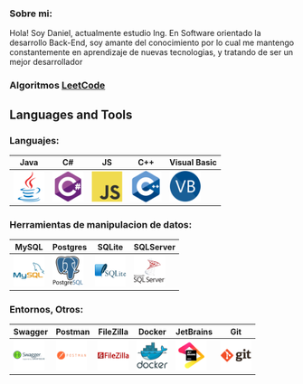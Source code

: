 ### Sobre mi:

Hola! Soy Daniel, actualmente estudio Ing. En Software orientado la desarrollo Back-End, soy amante del conocimiento por lo cual me mantengo constantemente en aprendizaje de nuevas tecnologias, y tratando de ser un mejor desarrollador

### Algoritmos [LeetCode](https://leetcode.com/u/DgerardoHC/)

## Languages and Tools 
<div>

### Languajes:
| Java | C# | JS | C++ | Visual Basic |
|----------|----------|----------|----------|---------|
|  <img src="https://github.com/devicons/devicon/blob/master/icons/java/java-original.svg" title="Java"  alt="Java" width="55" height="55"/> |  <img src="https://github.com/devicons/devicon/blob/master/icons/csharp/csharp-original.svg" title="C#"  alt="C#" width="55" height="55"/> |  <img src="https://github.com/devicons/devicon/blob/master/icons/javascript/javascript-original.svg" title="JavaScript" alt="JavaScript" width="55" height="55"/> |  <img src="https://github.com/devicons/devicon/blob/master/icons/cplusplus/cplusplus-original.svg" title="C++" alt="C++" width="55" height="55"/>|  <img src="https://github.com/devicons/devicon/blob/master/icons/visualbasic/visualbasic-original.svg" title="VisualBasic" alt="VisualBasic" width="55" height="55"/>| 

### Herramientas de manipulacion de datos:

| MySQL | Postgres | SQLite | SQLServer | 
|----------|----------|----------|----------|
|<img src="https://github.com/devicons/devicon/blob/master/icons/mysql/mysql-original-wordmark.svg" title="mysql" alt="mysql" width="55" height="55"/>|<img src="https://github.com/devicons/devicon/blob/master/icons/postgresql/postgresql-original-wordmark.svg" title="postgresql" alt="postgresql" width="55" height="55"/>|<img src="https://github.com/devicons/devicon/blob/master/icons/sqlite/sqlite-original-wordmark.svg" title="sqlite" alt="sqlite" width="55" height="55"/>|<img src="https://github.com/devicons/devicon/blob/master/icons/microsoftsqlserver/microsoftsqlserver-original-wordmark.svg" title="sqlserver" alt="sqlserver" width="55" height="55"/>|

### Entornos, Otros:

| Swagger | Postman | FileZilla | Docker | JetBrains | Git | 
|----------|----------|----------|----------|----------|----------|
|<img src="https://github.com/devicons/devicon/blob/master/icons/swagger/swagger-original-wordmark.svg" title="swagger" alt="swagger" width="55" height="55"/>|<img src="https://github.com/devicons/devicon/blob/master/icons/postman/postman-original-wordmark.svg" title="postman" alt="postman" width="55" height="55"/>|<img src="https://github.com/devicons/devicon/blob/master/icons/filezilla/filezilla-original-wordmark.svg" title="FilleZilla" alt="FilleZilla" width="55" height="55"/>|<img src="https://github.com/devicons/devicon/blob/master/icons/docker/docker-original-wordmark.svg" title="docker" alt="docker" width="55" height="55"/>|<img src="https://github.com/devicons/devicon/blob/master/icons/jetbrains/jetbrains-original.svg" title="jetbrains" alt="jetbrains" width="55" height="55"/>|<img src="https://github.com/devicons/devicon/blob/master/icons/git/git-original-wordmark.svg" title="git" alt="git" width="55" height="55"/>|






